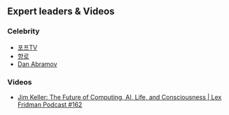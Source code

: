 ## Expert leaders & Videos

### Celebrity

- [포프TV](https://www.youtube.com/channel/UC63J0Q5huHSlbNT3KxvAaHQ)
- [향로](https://jojoldu.tistory.com/)
- [Dan Abramov](https://overreacted.io/)

### Videos

- [Jim Keller: The Future of Computing, AI, Life, and Consciousness | Lex Fridman Podcast #162](https://www.youtube.com/watch?v=G4hL5Om4IJ4)
